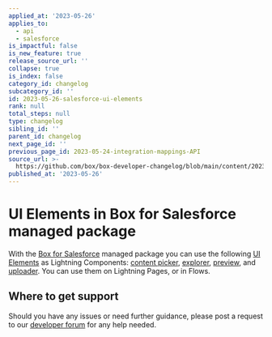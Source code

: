 ```yaml
---
applied_at: '2023-05-26'
applies_to:
  - api
  - salesforce
is_impactful: false
is_new_feature: true
release_source_url: ''
collapse: true
is_index: false
category_id: changelog
subcategory_id: ''
id: 2023-05-26-salesforce-ui-elements
rank: null
total_steps: null
type: changelog
sibling_id: ''
parent_id: changelog
next_page_id: ''
previous_page_id: 2023-05-24-integration-mappings-API
source_url: >-
  https://github.com/box/box-developer-changelog/blob/main/content/2023/05-26-salesforce-ui-elements.md
published_at: '2023-05-26'
---
```

# UI Elements in Box for Salesforce managed package

With the [Box for Salesforce][1] managed package you can use the following [UI Elements][2] as Lightning Components: [content picker][3], [explorer][4], [preview][5], and [uploader][6]. You can use them on Lightning Pages, or in Flows.

## Where to get support

Should you have any issues or need further guidance, please post a request to our [developer forum][7] for any help needed.

[1]: g://tooling/salesforce-toolkit/
[2]: g://embed/ui-elements/
[3]: g://embed/ui-elements/picker/
[4]: g://embed/ui-elements/explorer
[5]: g://embed/ui-elements/preview
[6]: g://embed/ui-elements/uploader
[7]: https://support.box.com/hc/en-us/community/topics/360001932973-Platform-and-Developer-Forum